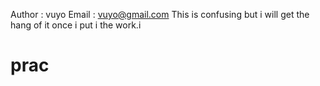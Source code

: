 Author : vuyo
Email  : vuyo@gmail.com
This is confusing but i will get the hang of it once i put i the work.i
# prac

